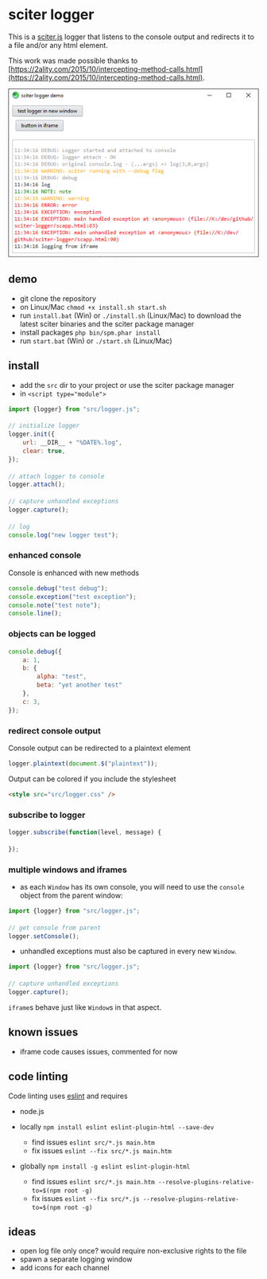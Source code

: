# sciter logger

This is a [sciter.js](https://sciter.com/) logger that listens to the console output and redirects it to a file and/or any html element.

This work was made possible thanks to [https://2ality.com/2015/10/intercepting-method-calls.html](https://2ality.com/2015/10/intercepting-method-calls.html).

![sciter logger screenshot](screenshot.png)

## demo

- git clone the repository
- on Linux/Mac `chmod +x install.sh start.sh`
- run `install.bat` (Win) or `./install.sh` (Linux/Mac) to download the latest sciter binaries and the sciter package manager
- install packages `php bin/spm.phar install`
- run `start.bat` (Win) or `./start.sh` (Linux/Mac)

## install

- add the `src` dir to your project or use the sciter package manager
- in `<script type="module">`

```js
import {logger} from "src/logger.js";

// initialize logger
logger.init({
    url: __DIR__ + "%DATE%.log",
    clear: true,
});

// attach logger to console
logger.attach();

// capture unhandled exceptions
logger.capture();

// log
console.log("new logger test");
```

### enhanced console

Console is enhanced with new methods

```js
console.debug("test debug");
console.exception("test exception");
console.note("test note");
console.line();
```

### objects can be logged

```js
console.debug({
    a: 1,
    b: {
        alpha: "test",
        beta: "yet another test"
    },
    c: 3,
});
```

### redirect console output

Console output can be redirected to a plaintext element

```js
logger.plaintext(document.$("plaintext"));
```

Output can be colored if you include the stylesheet

```html
<style src="src/logger.css" />
```

### subscribe to logger

```js
logger.subscribe(function(level, message) {

});
```

### multiple windows and iframes

- as each `Window` has its own console, you will need to use the `console` object from the parent window:

```js
import {logger} from "src/logger.js";

// get console from parent
logger.setConsole();
```

- unhandled exceptions must also be captured in every new `Window`.

```js
import {logger} from "src/logger.js";

// capture unhandled exceptions
logger.capture();
```

`iframe`s behave just like `Window`s in that aspect.

## known issues

- iframe code causes issues, commented for now

## code linting

Code linting uses [eslint](https://github.com/eslint/eslint) and requires

- node.js
- locally `npm install eslint eslint-plugin-html --save-dev`
    - find issues `eslint src/*.js main.htm`
    - fix issues `eslint --fix src/*.js main.htm`

- globally `npm install -g eslint eslint-plugin-html`
    - find issues `eslint src/*.js main.htm --resolve-plugins-relative-to=$(npm root -g)`
    - fix issues `eslint --fix src/*.js --resolve-plugins-relative-to=$(npm root -g)`

## ideas

- open log file only once? would require non-exclusive rights to the file
- spawn a separate logging window
- add icons for each channel
